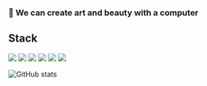 ### 🎨  We can create art and beauty with a computer

## Stack
![](https://img.shields.io/badge/Java-blue?logo=Java&logoColor=white)
![](https://img.shields.io/badge/Python-blue?logo=Python&logoColor=white)
![](https://img.shields.io/badge/SQL-blue?logo=MySQL&logoColor=white)
![](https://img.shields.io/badge/-Neo4j-blue?logo=Neo4j&logoColor=white)
![](https://img.shields.io/badge/-Flink-blue?logo=ApacheFlink&logoColor=white)
![](https://img.shields.io/badge/-Hive-blue?logo=ApacheHive&logoColor=white)

![GitHub stats](https://github-readme-stats.vercel.app/api?username=NorthShip)
